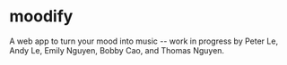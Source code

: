 # moodify

A web app to turn your mood into music -- work in progress by Peter Le, Andy Le, Emily Nguyen, Bobby Cao, and Thomas Nguyen.
